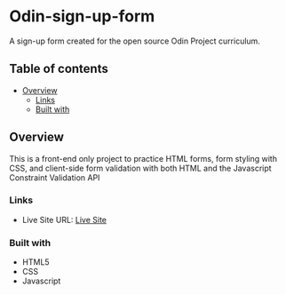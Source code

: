 # Odin-sign-up-form

A sign-up form created for the open source Odin Project curriculum.

## Table of contents

- [Overview](#overview)
  - [Links](#links)
  - [Built with](#built-with)

## Overview

This is a front-end only project to practice HTML forms,
form styling with CSS, and client-side form validation
with both HTML and the Javascript Constraint Validation API

### Links

- Live Site URL: [Live Site](https://omni23.github.io/Odin-sign-up-form)

### Built with

- HTML5
- CSS
- Javascript
